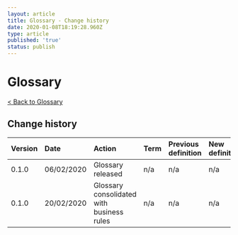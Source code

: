 ```yaml
---
layout: article
title: Glossary - Change history
date: 2020-01-08T18:19:28.960Z
type: article
published: 'true'
status: publish
---
```

# Glossary

[< Back to Glossary](https://departmentfortransport.github.io/street-manager-docs/articles/glossary.html)

## Change history

| Version | Date | Action | Term | Previous definition | New definition |
|:--------|:-----|:-------|:-----|:---------------|:---------------|
| 0.1.0   | 06/02/2020 | Glossary released | n/a | n/a | n/a |
| 0.1.0   | 20/02/2020 | Glossary consolidated with business rules | n/a | n/a | n/a |

<!-- EXAMPLE TABLE CONTENT FORMAT BELOW

| 0.1.1   | 01/01/20 | Add | Example |  | Means y |
| 0.1.1   | 01/01/20 | Update | Example | Means x | Means y |
| 0.1.1   | 01/01/20 | Remove | Example | Means x |  |

-->
